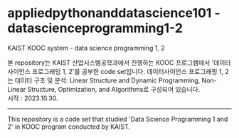 # appliedpythonanddatascience101 - datascienceprogramming1-2
KAIST KOOC system - data science programming 1, 2

본 repository는 KAIST 산업시스템공학과에서 진행하는 KOOC 프로그램에서 '데이터사이언스 프로그래밍 1, 2'를 공부한 code set입니다. 
데이터사이언스 프로그래밍 1, 2는 데이터 구조 및 분석: Linear Structure and Dynamic Programming, Non-Linear Structure, Optimization, and Algorithms로 구성되어 있습니다.  
시작 : 2023.10.30.

-------------------------------------------  

This repository is a code set that studied 'Data Science Programming 1 and 2' in KOOC program conducted by KAIST.
